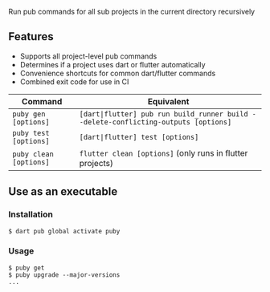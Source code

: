 Run pub commands for all sub projects in the current directory recursively

## Features
- Supports all project-level pub commands
- Determines if a project uses dart or flutter automatically
- Convenience shortcuts for common dart/flutter commands
- Combined exit code for use in CI

| Command                | Equivalent                                                                          |
| ---------------------- | ----------------------------------------------------------------------------------- |
| `puby gen [options]`   | `[dart\|flutter] pub run build_runner build --delete-conflicting-outputs [options]` |
| `puby test [options]`  | `[dart\|flutter] test [options]`                                                    |
| `puby clean [options]` | `flutter clean [options]` (only runs in flutter projects)                           |

## Use as an executable

### Installation
```console
$ dart pub global activate puby
```

### Usage
```console
$ puby get
$ puby upgrade --major-versions
...
```